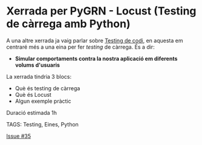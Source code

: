 # Xerrada per PyGRN - Locust (Testing de càrrega amb Python)

A una altre xerrada ja vaig parlar sobre [Testing de codi](https://ecarreras.github.io/xerrada-pygrn-no-tot-es-programar/#18), en aquesta em
centraré més a una eina per fer *testing* de càrrega. És a dir:

- **Simular comportaments contra la nostra aplicació em diferents volums d'usuaris**

La xerrada tindria 3 blocs:

- Què és testing de càrrega
- Què és Locust
- Algun exemple pràctic

Duració estimada 1h

TAGS: Testing, Eines, Python

[Issue #35](https://github.com/pygrn/xerrades/issues/35)
